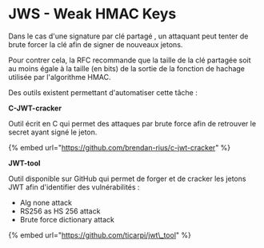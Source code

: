 # JWS - Weak HMAC Keys

Dans le cas d'une signature par clé partagé , un  attaquant peut tenter de brute forcer la clé afin de signer de nouveaux jetons. 

Pour contrer cela, la RFC recommande que la taille de la clé partagée soit au moins égale à la taille \(en bits\) de la sortie de la fonction de hachage utilisée par l'algorithme HMAC.

Des outils existent permettant d'automatiser cette tâche :

**C-JWT-cracker**

Outil écrit en C qui permet des attaques par brute force afin de retrouver le secret ayant signé le jeton. 

{% embed url="https://github.com/brendan-rius/c-jwt-cracker" %}

**JWT-tool**

Outil disponible sur GitHub qui permet de forger et de cracker les jetons JWT afin d'identifier des vulnérabilités : 

* Alg none attack
* RS256 as HS 256 attack
* Brute force dictionary attack

{% embed url="https://github.com/ticarpi/jwt\_tool" %}

## 

